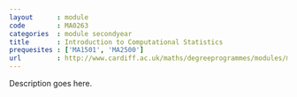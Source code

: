 ```yaml
---
layout      : module
code        : MA0263
categories  : module secondyear
title       : Introduction to Computational Statistics
prequesites : ['MA1501', 'MA2500']
url         : http://www.cardiff.ac.uk/maths/degreeprogrammes/modules/ma0263.html
---
```


Description goes here.

